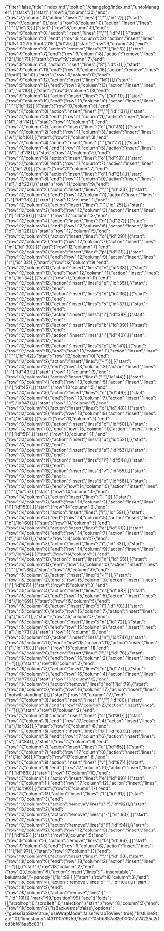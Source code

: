 {"filter":false,"title":"index.md","tooltip":"/changelog/index.md","undoManager":{"stack":[[{"start":{"row":6,"column":30},"end":{"row":7,"column":0},"action":"insert","lines":["",""],"id":2}],[{"start":{"row":7,"column":0},"end":{"row":8,"column":0},"action":"insert","lines":["",""],"id":3}],[{"start":{"row":8,"column":0},"end":{"row":9,"column":0},"action":"insert","lines":["",""],"id":4}],[{"start":{"row":9,"column":0},"end":{"row":9,"column":22},"action":"insert","lines":["##v1.0 27th April 2015"],"id":5}],[{"start":{"row":9,"column":8},"end":{"row":9,"column":9},"action":"remove","lines":["7"],"id":6}],[{"start":{"row":9,"column":7},"end":{"row":9,"column":8},"action":"remove","lines":["2"],"id":7}],[{"start":{"row":9,"column":7},"end":{"row":9,"column":8},"action":"insert","lines":["8"],"id":8}],[{"start":{"row":9,"column":11},"end":{"row":9,"column":16},"action":"remove","lines":["April"],"id":9},{"start":{"row":9,"column":11},"end":{"row":9,"column":12},"action":"insert","lines":["M"]}],[{"start":{"row":9,"column":12},"end":{"row":9,"column":13},"action":"insert","lines":["a"],"id":10}],[{"start":{"row":9,"column":13},"end":{"row":9,"column":14},"action":"insert","lines":["y"],"id":11}],[{"start":{"row":9,"column":19},"end":{"row":10,"column":0},"action":"insert","lines":["",""],"id":12}],[{"start":{"row":10,"column":0},"end":{"row":11,"column":0},"action":"insert","lines":["",""],"id":13}],[{"start":{"row":11,"column":0},"end":{"row":11,"column":1},"action":"insert","lines":["N"],"id":14}],[{"start":{"row":11,"column":1},"end":{"row":11,"column":2},"action":"insert","lines":["e"],"id":15}],[{"start":{"row":11,"column":2},"end":{"row":11,"column":3},"action":"insert","lines":["w"],"id":16}],[{"start":{"row":11,"column":3},"end":{"row":11,"column":4},"action":"insert","lines":[" "],"id":17}],[{"start":{"row":11,"column":4},"end":{"row":11,"column":5},"action":"insert","lines":["W"],"id":18}],[{"start":{"row":11,"column":5},"end":{"row":11,"column":6},"action":"insert","lines":["o"],"id":19}],[{"start":{"row":11,"column":6},"end":{"row":11,"column":7},"action":"insert","lines":["r"],"id":20}],[{"start":{"row":11,"column":7},"end":{"row":11,"column":8},"action":"insert","lines":["d"],"id":21}],[{"start":{"row":11,"column":8},"end":{"row":11,"column":9},"action":"insert","lines":["s"],"id":22}],[{"start":{"row":11,"column":9},"end":{"row":12,"column":0},"action":"insert","lines":["",""],"id":23}],[{"start":{"row":12,"column":0},"end":{"row":12,"column":1},"action":"insert","lines":["-"],"id":24}],[{"start":{"row":12,"column":1},"end":{"row":12,"column":2},"action":"insert","lines":[" "],"id":25}],[{"start":{"row":12,"column":2},"end":{"row":12,"column":3},"action":"insert","lines":["I"],"id":26}],[{"start":{"row":12,"column":3},"end":{"row":12,"column":4},"action":"insert","lines":["n"],"id":27}],[{"start":{"row":12,"column":4},"end":{"row":12,"column":5},"action":"insert","lines":["c"],"id":28}],[{"start":{"row":12,"column":5},"end":{"row":12,"column":6},"action":"insert","lines":["o"],"id":29}],[{"start":{"row":12,"column":6},"end":{"row":12,"column":7},"action":"insert","lines":["m"],"id":30}],[{"start":{"row":12,"column":7},"end":{"row":12,"column":8},"action":"insert","lines":["p"],"id":31}],[{"start":{"row":12,"column":8},"end":{"row":12,"column":9},"action":"insert","lines":["r"],"id":32}],[{"start":{"row":12,"column":9},"end":{"row":12,"column":10},"action":"insert","lines":["e"],"id":33}],[{"start":{"row":12,"column":10},"end":{"row":12,"column":11},"action":"insert","lines":["h"],"id":34}],[{"start":{"row":12,"column":11},"end":{"row":12,"column":12},"action":"insert","lines":["e"],"id":35}],[{"start":{"row":12,"column":12},"end":{"row":12,"column":13},"action":"insert","lines":["n"],"id":36}],[{"start":{"row":12,"column":13},"end":{"row":12,"column":14},"action":"insert","lines":["s"],"id":37}],[{"start":{"row":12,"column":14},"end":{"row":12,"column":15},"action":"insert","lines":["i"],"id":38}],[{"start":{"row":12,"column":15},"end":{"row":12,"column":16},"action":"insert","lines":["b"],"id":39}],[{"start":{"row":12,"column":16},"end":{"row":12,"column":17},"action":"insert","lines":["l"],"id":40}],[{"start":{"row":12,"column":17},"end":{"row":12,"column":18},"action":"insert","lines":["e"],"id":41}],[{"start":{"row":12,"column":18},"end":{"row":13,"column":0},"action":"insert","lines":["",""],"id":42},{"start":{"row":13,"column":0},"end":{"row":13,"column":2},"action":"insert","lines":["- "]}],[{"start":{"row":13,"column":2},"end":{"row":13,"column":3},"action":"insert","lines":["-"],"id":43}],[{"start":{"row":13,"column":3},"end":{"row":13,"column":4},"action":"insert","lines":[" "],"id":44}],[{"start":{"row":13,"column":4},"end":{"row":13,"column":5},"action":"insert","lines":["i"],"id":45}],[{"start":{"row":13,"column":5},"end":{"row":13,"column":6},"action":"insert","lines":["n"],"id":46}],[{"start":{"row":13,"column":6},"end":{"row":13,"column":7},"action":"insert","lines":["c"],"id":47}],[{"start":{"row":13,"column":7},"end":{"row":13,"column":8},"action":"insert","lines":["o"],"id":48}],[{"start":{"row":13,"column":8},"end":{"row":13,"column":9},"action":"insert","lines":["n"],"id":49}],[{"start":{"row":13,"column":9},"end":{"row":13,"column":10},"action":"insert","lines":["c"],"id":50}],[{"start":{"row":13,"column":10},"end":{"row":13,"column":11},"action":"insert","lines":["l"],"id":51}],[{"start":{"row":13,"column":11},"end":{"row":13,"column":12},"action":"insert","lines":["u"],"id":52}],[{"start":{"row":13,"column":12},"end":{"row":13,"column":13},"action":"insert","lines":["s"],"id":53}],[{"start":{"row":13,"column":13},"end":{"row":13,"column":14},"action":"insert","lines":["i"],"id":54}],[{"start":{"row":13,"column":14},"end":{"row":13,"column":15},"action":"insert","lines":["v"],"id":55}],[{"start":{"row":13,"column":15},"end":{"row":13,"column":16},"action":"insert","lines":["e"],"id":56}],[{"start":{"row":13,"column":16},"end":{"row":14,"column":0},"action":"insert","lines":["",""],"id":57},{"start":{"row":14,"column":0},"end":{"row":14,"column":2},"action":"insert","lines":["- "]}],[{"start":{"row":14,"column":2},"end":{"row":14,"column":3},"action":"insert","lines":["l"],"id":58}],[{"start":{"row":14,"column":3},"end":{"row":14,"column":4},"action":"insert","lines":["i"],"id":59}],[{"start":{"row":14,"column":4},"end":{"row":14,"column":5},"action":"insert","lines":["b"],"id":60}],[{"start":{"row":14,"column":5},"end":{"row":14,"column":6},"action":"insert","lines":["a"],"id":61}],[{"start":{"row":14,"column":6},"end":{"row":14,"column":7},"action":"insert","lines":["t"],"id":62}],[{"start":{"row":14,"column":7},"end":{"row":14,"column":8},"action":"insert","lines":["i"],"id":63}],[{"start":{"row":14,"column":8},"end":{"row":14,"column":9},"action":"insert","lines":["o"],"id":64}],[{"start":{"row":14,"column":9},"end":{"row":14,"column":10},"action":"insert","lines":["n"],"id":65}],[{"start":{"row":14,"column":10},"end":{"row":15,"column":0},"action":"insert","lines":["",""],"id":66},{"start":{"row":15,"column":0},"end":{"row":15,"column":2},"action":"insert","lines":["- "]}],[{"start":{"row":15,"column":2},"end":{"row":15,"column":3},"action":"insert","lines":["i"],"id":67}],[{"start":{"row":15,"column":3},"end":{"row":15,"column":4},"action":"insert","lines":["n"],"id":68}],[{"start":{"row":15,"column":4},"end":{"row":15,"column":5},"action":"insert","lines":["d"],"id":69}],[{"start":{"row":15,"column":5},"end":{"row":15,"column":6},"action":"insert","lines":["i"],"id":70}],[{"start":{"row":15,"column":6},"end":{"row":15,"column":7},"action":"insert","lines":["g"],"id":71}],[{"start":{"row":15,"column":7},"end":{"row":15,"column":8},"action":"insert","lines":["n"],"id":72}],[{"start":{"row":15,"column":8},"end":{"row":15,"column":9},"action":"insert","lines":["a"],"id":73}],[{"start":{"row":15,"column":9},"end":{"row":15,"column":10},"action":"insert","lines":["n"],"id":74}],[{"start":{"row":15,"column":10},"end":{"row":15,"column":11},"action":"insert","lines":["t"],"id":75}],[{"start":{"row":15,"column":11},"end":{"row":16,"column":0},"action":"insert","lines":["",""],"id":76},{"start":{"row":16,"column":0},"end":{"row":16,"column":2},"action":"insert","lines":["- "]}],[{"start":{"row":16,"column":2},"end":{"row":16,"column":3},"action":"insert","lines":["n"],"id":77}],[{"start":{"row":16,"column":3},"end":{"row":16,"column":4},"action":"insert","lines":["o"],"id":78}],[{"start":{"row":16,"column":2},"end":{"row":16,"column":4},"action":"remove","lines":["no"],"id":79},{"start":{"row":16,"column":2},"end":{"row":16,"column":17},"action":"insert","lines":["notwithstanding"]}],[{"start":{"row":16,"column":17},"end":{"row":17,"column":0},"action":"insert","lines":["",""],"id":80},{"start":{"row":17,"column":0},"end":{"row":17,"column":2},"action":"insert","lines":["- "]}],[{"start":{"row":17,"column":2},"end":{"row":17,"column":3},"action":"insert","lines":["s"],"id":81}],[{"start":{"row":17,"column":3},"end":{"row":17,"column":4},"action":"insert","lines":["u"],"id":82}],[{"start":{"row":17,"column":4},"end":{"row":17,"column":5},"action":"insert","lines":["b"],"id":83}],[{"start":{"row":17,"column":5},"end":{"row":17,"column":6},"action":"insert","lines":["s"],"id":84}],[{"start":{"row":17,"column":6},"end":{"row":17,"column":7},"action":"insert","lines":["e"],"id":85}],[{"start":{"row":17,"column":7},"end":{"row":17,"column":8},"action":"insert","lines":["r"],"id":86}],[{"start":{"row":17,"column":8},"end":{"row":17,"column":9},"action":"insert","lines":["v"],"id":87}],[{"start":{"row":17,"column":9},"end":{"row":17,"column":10},"action":"insert","lines":["i"],"id":88}],[{"start":{"row":17,"column":10},"end":{"row":17,"column":11},"action":"insert","lines":["e"],"id":89}],[{"start":{"row":17,"column":11},"end":{"row":17,"column":12},"action":"insert","lines":["n"],"id":90}],[{"start":{"row":17,"column":12},"end":{"row":17,"column":13},"action":"insert","lines":["t"],"id":91}],[{"start":{"row":13,"column":3},"end":{"row":13,"column":4},"action":"remove","lines":[" "],"id":92}],[{"start":{"row":13,"column":2},"end":{"row":13,"column":3},"action":"remove","lines":["-"],"id":93}],[{"start":{"row":12,"column":2},"end":{"row":12,"column":3},"action":"remove","lines":["I"],"id":94}],[{"start":{"row":12,"column":2},"end":{"row":12,"column":3},"action":"insert","lines":["i"],"id":95}],[{"start":{"row":9,"column":5},"end":{"row":9,"column":6},"action":"remove","lines":["0"],"id":96}],[{"start":{"row":9,"column":5},"end":{"row":9,"column":6},"action":"insert","lines":["1"],"id":97}],[{"start":{"row":17,"column":13},"end":{"row":18,"column":0},"action":"insert","lines":["",""],"id":98},{"start":{"row":18,"column":0},"end":{"row":18,"column":2},"action":"insert","lines":["- "]}],[{"start":{"row":18,"column":2},"end":{"row":20,"column":9},"action":"insert","lines":["- inscrutable","- balustrade","- panoply"],"id":99}],[{"start":{"row":18,"column":3},"end":{"row":18,"column":4},"action":"remove","lines":[" "],"id":100}],[{"start":{"row":18,"column":2},"end":{"row":18,"column":3},"action":"remove","lines":["-"],"id":101}]],"mark":99,"position":99},"ace":{"folds":[],"scrolltop":0,"scrollleft":0,"selection":{"start":{"row":18,"column":2},"end":{"row":18,"column":2},"isBackwards":false},"options":{"guessTabSize":true,"useWrapMode":false,"wrapToView":true},"firstLineState":0},"timestamp":1431110519259,"hash":"050b657a82e00051a174225c2dcd3bf616ae5c83"}